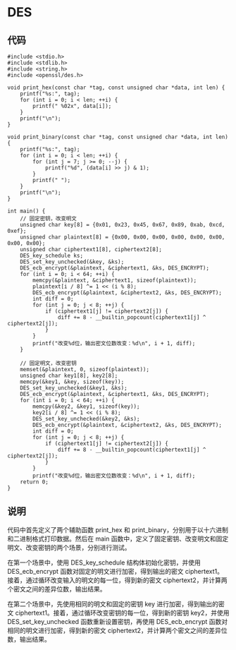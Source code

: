 # DES


## 代码

```
#include <stdio.h>
#include <stdlib.h>
#include <string.h>
#include <openssl/des.h>

void print_hex(const char *tag, const unsigned char *data, int len) {
    printf("%s:", tag);
    for (int i = 0; i < len; ++i) {
        printf(" %02x", data[i]);
    }
    printf("\n");
}

void print_binary(const char *tag, const unsigned char *data, int len) {
    printf("%s:", tag);
    for (int i = 0; i < len; ++i) {
        for (int j = 7; j >= 0; --j) {
            printf("%d", (data[i] >> j) & 1);
        }
        printf(" ");
    }
    printf("\n");
}

int main() {
    // 固定密钥，改变明文
    unsigned char key[8] = {0x01, 0x23, 0x45, 0x67, 0x89, 0xab, 0xcd, 0xef};
    unsigned char plaintext[8] = {0x00, 0x00, 0x00, 0x00, 0x00, 0x00, 0x00, 0x00};
    unsigned char ciphertext1[8], ciphertext2[8];
    DES_key_schedule ks;
    DES_set_key_unchecked(&key, &ks);
    DES_ecb_encrypt(&plaintext, &ciphertext1, &ks, DES_ENCRYPT);
    for (int i = 0; i < 64; ++i) {
        memcpy(&plaintext, &ciphertext1, sizeof(plaintext));
        plaintext[i / 8] ^= 1 << (i % 8);
        DES_ecb_encrypt(&plaintext, &ciphertext2, &ks, DES_ENCRYPT);
        int diff = 0;
        for (int j = 0; j < 8; ++j) {
            if (ciphertext1[j] != ciphertext2[j]) {
                diff += 8 - __builtin_popcount(ciphertext1[j] ^ ciphertext2[j]);
            }
        }
        printf("改变%d位，输出密文位数改变：%d\n", i + 1, diff);
    }

    // 固定明文，改变密钥
    memset(&plaintext, 0, sizeof(plaintext));
    unsigned char key1[8], key2[8];
    memcpy(&key1, &key, sizeof(key));
    DES_set_key_unchecked(&key1, &ks);
    DES_ecb_encrypt(&plaintext, &ciphertext1, &ks, DES_ENCRYPT);
    for (int i = 0; i < 64; ++i) {
        memcpy(&key2, &key1, sizeof(key));
        key2[i / 8] ^= 1 << (i % 8);
        DES_set_key_unchecked(&key2, &ks);
        DES_ecb_encrypt(&plaintext, &ciphertext2, &ks, DES_ENCRYPT);
        int diff = 0;
        for (int j = 0; j < 8; ++j) {
            if (ciphertext1[j] != ciphertext2[j]) {
                diff += 8 - __builtin_popcount(ciphertext1[j] ^ ciphertext2[j]);
            }
        }
        printf("改变%d位，输出密文位数改变：%d\n", i + 1, diff);
    return 0;
}

```

## 说明

代码中首先定义了两个辅助函数 print_hex 和 print_binary，分别用于以十六进制和二进制格式打印数据。然后在 main 函数中，定义了固定密钥、改变明文和固定明文、改变密钥的两个场景，分别进行测试。

在第一个场景中，使用 DES_key_schedule 结构体初始化密钥，并使用 DES_ecb_encrypt 函数对固定的明文进行加密，得到输出的密文 ciphertext1。接着，通过循环改变输入的明文的每一位，得到新的密文 ciphertext2，并计算两个密文之间的差异位数，输出结果。

在第二个场景中，先使用相同的明文和固定的密钥 key 进行加密，得到输出的密文 ciphertext1。接着，通过循环改变密钥的每一位，得到新的密钥 key2，并使用 DES_set_key_unchecked 函数重新设置密钥，再使用 DES_ecb_encrypt 函数对相同的明文进行加密，得到新的密文 ciphertext2，并计算两个密文之间的差异位数，输出结果。